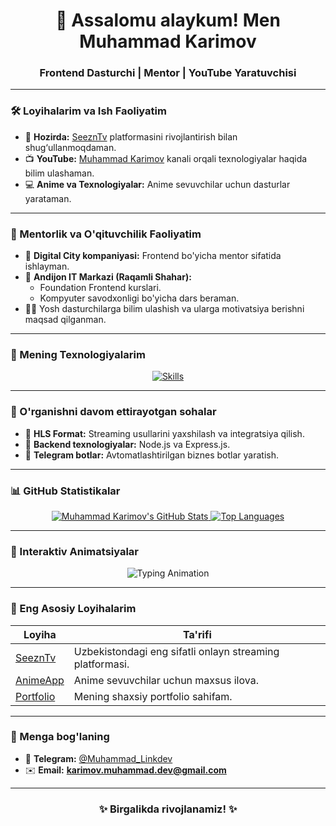 <h1 align="center">👋 Assalomu alaykum! Men Muhammad Karimov</h1>
<h3 align="center">Frontend Dasturchi | Mentor | YouTube Yaratuvchisi</h3>

---

### 🛠️ Loyihalarim va Ish Faoliyatim

- 🔭 **Hozirda:** [SeeznTv](https://github.com/Metasensei/SeeznTv) platformasini rivojlantirish bilan shug‘ullanmoqdaman.
- 📺 **YouTube:** [Muhammad Karimov](https://www.youtube.com/@metaKarimov) kanali orqali texnologiyalar haqida bilim ulashaman.
- 💻 **Anime va Texnologiyalar:** Anime sevuvchilar uchun dasturlar yarataman.

---

### 🏫 Mentorlik va O'qituvchilik Faoliyatim

- 💼 **Digital City kompaniyasi:** Frontend bo'yicha mentor sifatida ishlayman.
- 📍 **Andijon IT Markazi (Raqamli Shahar):** 
    - Foundation Frontend kurslari.
    - Kompyuter savodxonligi bo'yicha dars beraman.
- 🧑‍🏫 Yosh dasturchilarga bilim ulashish va ularga motivatsiya berishni maqsad qilganman.

---

### 🧰 Mening Texnologiyalarim

<div align="center">
    <a href="https://skillicons.dev">
        <img src="https://skillicons.dev/icons?i=html,css,bootstrap,sass,tailwind,js,ts,react,nextjs,redux,nodejs,express,mongodb,git,github,firebase,docker,figma,vscode,wordpress,blender,kali,npm,materialui,photoshop" alt="Skills" />
    </a>
</div>

---

### 🌱 O'rganishni davom ettirayotgan sohalar

- 📘 **HLS Format:** Streaming usullarini yaxshilash va integratsiya qilish.
- 🚀 **Backend texnologiyalar:** Node.js va Express.js.
- 🤖 **Telegram botlar:** Avtomatlashtirilgan biznes botlar yaratish.

---

### 📊 GitHub Statistikalar

<div align="center">
    <a href="https://github-readme-stats.vercel.app/api?username=Metasensei&theme=radical&count_private=true&hide_border=true">
        <img src="https://github-readme-stats.vercel.app/api?username=Metasensei&theme=radical&count_private=true&hide_border=true" alt="Muhammad Karimov's GitHub Stats" />
    </a>
    <a href="https://github-readme-stats.vercel.app/api/top-langs/?username=Metasensei&layout=compact&theme=radical&count_private=true&hide_border=true">
        <img src="https://github-readme-stats.vercel.app/api/top-langs/?username=Metasensei&layout=compact&theme=radical&count_private=true&hide_border=true" alt="Top Languages" />
    </a>
</div>

---

### 🎨 Interaktiv Animatsiyalar

<div align="center">
    <img src="https://readme-typing-svg.herokuapp.com?font=Fira+Code&weight=900&size=28&pause=1000&color=38B2AC&vCenter=true&width=435&lines=Frontend+Dasturchi;Mentor;Anime+Sevuvchi" alt="Typing Animation" />
</div>

---

### 🚀 Eng Asosiy Loyihalarim

| Loyiha | Ta'rifi |
|--------|---------|
| [SeeznTv](https://seezntv.uz/) | Uzbekistondagi eng sifatli onlayn streaming platformasi. |
| [AnimeApp](https://github.com/Metasensei/AnimeApp) | Anime sevuvchilar uchun maxsus ilova. |
| [Portfolio](https://github.com/Metasensei/Portfolio) | Mening shaxsiy portfolio sahifam. |

---

### 💬 Menga bog'laning

- 📱 **Telegram:** [@Muhammad_Linkdev](https://t.me/Muhammad_Linkdev)
- ✉️ **Email:** **karimov.muhammad.dev@gmail.com**

---

<h3 align="center">✨ Birgalikda rivojlanamiz! ✨</h3>
